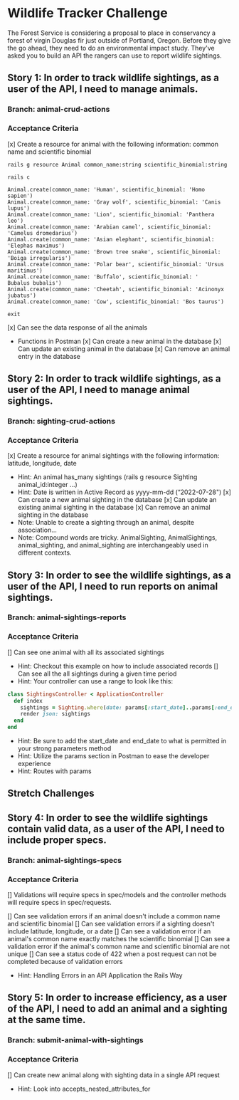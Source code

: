 # Wildlife Tracker Challenge
The Forest Service is considering a proposal to place in conservancy a forest of virgin Douglas fir just outside of Portland, Oregon. Before they give the go ahead, they need to do an environmental impact study. They've asked you to build an API the rangers can use to report wildlife sightings.

## Story 1: In order to track wildlife sightings, as a user of the API, I need to manage animals.

### Branch: animal-crud-actions

### Acceptance Criteria

[x] Create a resource for animal with the following information: common name and scientific binomial
```console
rails g resource Animal common_name:string scientific_binomial:string

rails c

Animal.create(common_name: 'Human', scientific_binomial: 'Homo sapien')
Animal.create(common_name: 'Gray wolf', scientific_binomial: 'Canis lupus')
Animal.create(common_name: 'Lion', scientific_binomial: 'Panthera leo')
Animal.create(common_name: 'Arabian camel', scientific_binomial: 'Camelus dromedarius')
Animal.create(common_name: 'Asian elephant', scientific_binomial: 'Elephas maximus')
Animal.create(common_name: 'Brown tree snake', scientific_binomial: 'Boiga irregularis')
Animal.create(common_name: 'Polar bear', scientific_binomial: 'Ursus maritimus')
Animal.create(common_name: 'Buffalo', scientific_binomial: '	Bubalus bubalis')
Animal.create(common_name: 'Cheetah', scientific_binomial: 'Acinonyx jubatus')
Animal.create(common_name: 'Cow', scientific_binomial: 'Bos taurus')

exit
```
[x] Can see the data response of all the animals
* Functions in Postman
[x] Can create a new animal in the database
[x] Can update an existing animal in the database
[x] Can remove an animal entry in the database


## Story 2: In order to track wildlife sightings, as a user of the API, I need to manage animal sightings.

### Branch: sighting-crud-actions

### Acceptance Criteria

[x] Create a resource for animal sightings with the following information: latitude, longitude, date
* Hint: An animal has_many sightings (rails g resource Sighting animal_id:integer ...)
* Hint: Date is written in Active Record as yyyy-mm-dd (“2022-07-28")
[x] Can create a new animal sighting in the database
[x] Can update an existing animal sighting in the database
[x] Can remove an animal sighting in the database
* Note: Unable to create a sighting through an animal, despite association...
* Note: Compound words are tricky. AnimalSighting, AnimalSightings, animal_sighting, and animal_sighting are interchangeably used in different contexts.

## Story 3: In order to see the wildlife sightings, as a user of the API, I need to run reports on animal sightings.

### Branch: animal-sightings-reports

### Acceptance Criteria

[] Can see one animal with all its associated sightings
* Hint: Checkout this example on how to include associated records
[] Can see all the all sightings during a given time period
* Hint: Your controller can use a range to look like this:
```ruby
class SightingsController < ApplicationController
  def index
    sightings = Sighting.where(date: params[:start_date]..params[:end_date])
    render json: sightings
  end
end
```
* Hint: Be sure to add the start_date and end_date to what is permitted in your strong parameters method
* Hint: Utilize the params section in Postman to ease the developer experience
* Hint: Routes with params

## Stretch Challenges

## Story 4: In order to see the wildlife sightings contain valid data, as a user of the API, I need to include proper specs.

### Branch: animal-sightings-specs

### Acceptance Criteria
[] Validations will require specs in spec/models and the controller methods will require specs in spec/requests.

[] Can see validation errors if an animal doesn't include a common name and scientific binomial
[] Can see validation errors if a sighting doesn't include latitude, longitude, or a date
[] Can see a validation error if an animal's common name exactly matches the scientific binomial
[] Can see a validation error if the animal's common name and scientific binomial are not unique
[] Can see a status code of 422 when a post request can not be completed because of validation errors
* Hint: Handling Errors in an API Application the Rails Way


## Story 5: In order to increase efficiency, as a user of the API, I need to add an animal and a sighting at the same time.

### Branch: submit-animal-with-sightings

### Acceptance Criteria

[] Can create new animal along with sighting data in a single API request
* Hint: Look into accepts_nested_attributes_for
